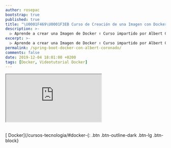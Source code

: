 ```yaml
---
author: rosepac
bootstrap: true
published: true
title: "\U0001F469‍\U0001F3EB Curso de Creación de una Imagen con Docker con Albert Coronado"
description: >-
  ▷ Aprende a crear una Imagen de Docker ✌️ Curso impartido por Albert Coronado ⭐️
excerpt: >-
  ▷ Aprende a crear una Imagen de Docker ✌️ Curso impartido por Albert Coronado ⭐️
permalink: /spring-boot-docker-con-albert-coronado/
comments: false
date: 2019-12-04 18:01:00 +0200
tags: [Docker, Videotutorial Docker]
---
```


<div class="embed-responsive embed-responsive-16by9">
  <iframe class="embed-responsive-item" src="https://www.youtube-nocookie.com/embed/videoseries?list=PLwH0tlWs8nkTQ8lNQ1usKML8pxAP4hEMH" allowfullscreen></iframe>
</div><br/>

[<i class="fab fa-docker"></i> Docker](/cursos-tecnologia/#docker-{: .btn .btn-outline-dark .btn-lg .btn-block}
